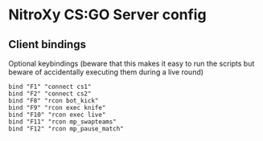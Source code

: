 NitroXy CS:GO Server config
===========================

Client bindings
---------------

Optional keybindings (beware that this makes it easy to run the scripts but beware of accidentally executing them during a live round)

    bind "F1" "connect cs1"
    bind "F2" "connect cs2"
    bind "F8" "rcon bot_kick"
    bind "F9" "rcon exec knife"
    bind "F10" "rcon exec live"
    bind "F11" "rcon mp_swapteams"
    bind "F12" "rcon mp_pause_match"
